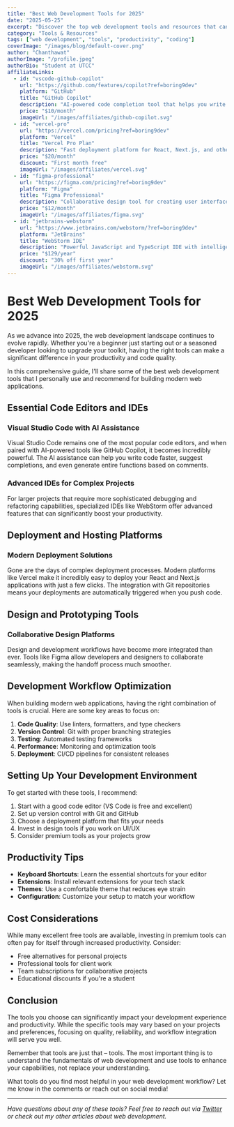 ```yaml
---
title: "Best Web Development Tools for 2025"
date: "2025-05-25"
excerpt: "Discover the top web development tools and resources that can boost your productivity and help you build better applications in 2025."
category: "Tools & Resources"
tags: ["web development", "tools", "productivity", "coding"]
coverImage: "/images/blog/default-cover.png"
author: "Chanthawat"
authorImage: "/profile.jpeg"
authorBio: "Student at UTCC"
affiliateLinks:
  - id: "vscode-github-copilot"
    url: "https://github.com/features/copilot?ref=boring9dev"
    platform: "GitHub"
    title: "GitHub Copilot"
    description: "AI-powered code completion tool that helps you write code faster and with fewer bugs."
    price: "$10/month"
    imageUrl: "/images/affiliates/github-copilot.svg"
  - id: "vercel-pro"
    url: "https://vercel.com/pricing?ref=boring9dev"
    platform: "Vercel"
    title: "Vercel Pro Plan"
    description: "Fast deployment platform for React, Next.js, and other modern web frameworks."
    price: "$20/month"
    discount: "First month free"
    imageUrl: "/images/affiliates/vercel.svg"
  - id: "figma-professional"
    url: "https://figma.com/pricing?ref=boring9dev"
    platform: "Figma"
    title: "Figma Professional"
    description: "Collaborative design tool for creating user interfaces and prototypes."
    price: "$12/month"
    imageUrl: "/images/affiliates/figma.svg"
  - id: "jetbrains-webstorm"
    url: "https://www.jetbrains.com/webstorm/?ref=boring9dev"
    platform: "JetBrains"
    title: "WebStorm IDE"
    description: "Powerful JavaScript and TypeScript IDE with intelligent code assistance."
    price: "$129/year"
    discount: "30% off first year"
    imageUrl: "/images/affiliates/webstorm.svg"
---
```


# Best Web Development Tools for 2025

As we advance into 2025, the web development landscape continues to evolve rapidly. Whether you're a beginner just starting out or a seasoned developer looking to upgrade your toolkit, having the right tools can make a significant difference in your productivity and code quality.

In this comprehensive guide, I'll share some of the best web development tools that I personally use and recommend for building modern web applications.

## Essential Code Editors and IDEs

### Visual Studio Code with AI Assistance

Visual Studio Code remains one of the most popular code editors, and when paired with AI-powered tools like GitHub Copilot, it becomes incredibly powerful. The AI assistance can help you write code faster, suggest completions, and even generate entire functions based on comments.

### Advanced IDEs for Complex Projects

For larger projects that require more sophisticated debugging and refactoring capabilities, specialized IDEs like WebStorm offer advanced features that can significantly boost your productivity.

## Deployment and Hosting Platforms

### Modern Deployment Solutions

Gone are the days of complex deployment processes. Modern platforms like Vercel make it incredibly easy to deploy your React and Next.js applications with just a few clicks. The integration with Git repositories means your deployments are automatically triggered when you push code.

## Design and Prototyping Tools

### Collaborative Design Platforms

Design and development workflows have become more integrated than ever. Tools like Figma allow developers and designers to collaborate seamlessly, making the handoff process much smoother.

## Development Workflow Optimization

When building modern web applications, having the right combination of tools is crucial. Here are some key areas to focus on:

1. **Code Quality**: Use linters, formatters, and type checkers
2. **Version Control**: Git with proper branching strategies
3. **Testing**: Automated testing frameworks
4. **Performance**: Monitoring and optimization tools
5. **Deployment**: CI/CD pipelines for consistent releases

## Setting Up Your Development Environment

To get started with these tools, I recommend:

1. Start with a good code editor (VS Code is free and excellent)
2. Set up version control with Git and GitHub
3. Choose a deployment platform that fits your needs
4. Invest in design tools if you work on UI/UX
5. Consider premium tools as your projects grow

## Productivity Tips

- **Keyboard Shortcuts**: Learn the essential shortcuts for your editor
- **Extensions**: Install relevant extensions for your tech stack
- **Themes**: Use a comfortable theme that reduces eye strain
- **Configuration**: Customize your setup to match your workflow

## Cost Considerations

While many excellent free tools are available, investing in premium tools can often pay for itself through increased productivity. Consider:

- Free alternatives for personal projects
- Professional tools for client work
- Team subscriptions for collaborative projects
- Educational discounts if you're a student

## Conclusion

The tools you choose can significantly impact your development experience and productivity. While the specific tools may vary based on your projects and preferences, focusing on quality, reliability, and workflow integration will serve you well.

Remember that tools are just that – tools. The most important thing is to understand the fundamentals of web development and use tools to enhance your capabilities, not replace your understanding.

What tools do you find most helpful in your web development workflow? Let me know in the comments or reach out on social media!

---

*Have questions about any of these tools? Feel free to reach out via [Twitter](https://twitter.com/boring9dev) or check out my other articles about web development.*
